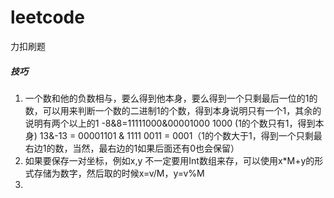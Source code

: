 # leetcode
力扣刷题
##### 技巧
1. 一个数和他的负数相与，要么得到他本身，要么得到一个只剩最后一位的1的数，可以用来判断一个数的二进制1的个数，得到本身说明只有一个1，其余的说明有两个以上的1
-8&8=11111000&00001000  1000 (1的个数只有1，得到本身)
13&-13 = 00001101 & 1111 0011 = 0001（1的个数大于1，得到一个只剩最右边1的数，当然，最右边的1如果后面还有0也会保留）
2. 如果要保存一对坐标，例如x,y 不一定要用Int数组来存，可以使用x*M+y的形式存储为数字，然后取的时候x=v/M，y=v%M
3. 